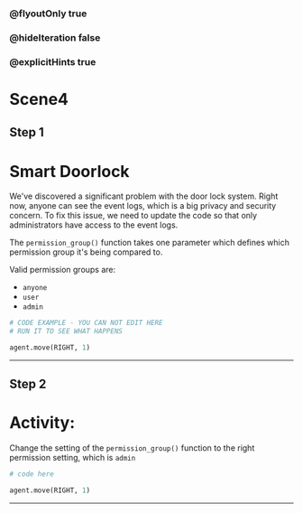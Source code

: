 ### @flyoutOnly true
### @hideIteration false
### @explicitHints true

# Scene4

## Step 1
# Smart Doorlock

We've discovered a significant problem with the door lock system. Right now, anyone can see the event logs, which is a big privacy and security concern. To fix this issue, we need to update the code so that only administrators have access to the event logs.

The `permission_group()` function takes one parameter which defines which permission group it's being compared to.

Valid permission groups are: 
- `anyone`
- `user`
- `admin`

```python
# CODE EXAMPLE - YOU CAN NOT EDIT HERE
# RUN IT TO SEE WHAT HAPPENS

agent.move(RIGHT, 1)
```

---

## Step 2
# Activity:

Change the setting of the `permission_group()` function to the right permission setting, which is `admin`

```python
# code here

agent.move(RIGHT, 1)
```

---

